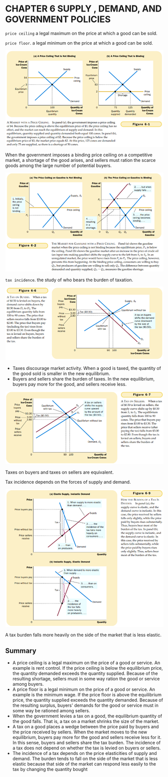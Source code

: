 # CHAPTER 6 SUPPLY , DEMAND, AND GOVERNMENT POLICIES



`price ceiling` a legal maximum on the price at which a good can be sold.

`price floor`. a legal minimum on the price at which a good can be sold.

![6_1](res/6_1.png)

When the government imposes a binding price ceiling on a competitive market, a shortage of the good arises, and sellers must ration the scarce goods among the large number of potential buyers.

![6_2](res/6_2.png)

`tax incidence`. the study of who bears the burden of taxation.

![6_6](res/6_6.png)

- Taxes discourage market activity. When a good is taxed, the quantity of the good sold is smaller in the new equilibrium.
- Buyers and sellers share the burden of taxes. In the new equilibrium, buyers pay more for the good, and sellers receive less.

![6_7](res/6_7.png)

Taxes on buyers and taxes on sellers are equivalent.

Tax incidence depends on the forces of supply and demand.

![6_9](res/6_9.png)

A tax burden falls more heavily on the side of the market that is less elastic.



## Summary

- A price ceiling is a legal maximum on the price of a good or service. An example is rent control. If the price ceiling is below the equilibrium price, the quantity demanded exceeds the quantity supplied. Because of the resulting shortage, sellers must in some way ration the good or service among buyers.
- A price floor is a legal minimum on the price of a good or service. An example is the minimum wage. If the price floor is above the equilibrium price, the quantity supplied exceeds the quantity demanded. Because of the resulting surplus, buyers' demands for the good or service must in some way be rationed among sellers.
- When the government levies a tax on a good, the equilibrium quantity of the good falls. That is, a tax on a market shrinks the size of the market.
- A tax on a good places a wedge between the price paid by buyers and the price received by sellers. When the market moves to the new equilibrium, buyers pay more for the good and sellers receive less for it. In this sense, buyers and sellers share the tax burden. The incidence of a tax does not depend on whether the tax is levied on buyers or sellers.
- The incidence of a tax depends on the price elasticities of supply and demand. The burden tends to fall on the side of the market that is less elastic because that side of the market can respond less easily to the tax by changing the quantity bought 
